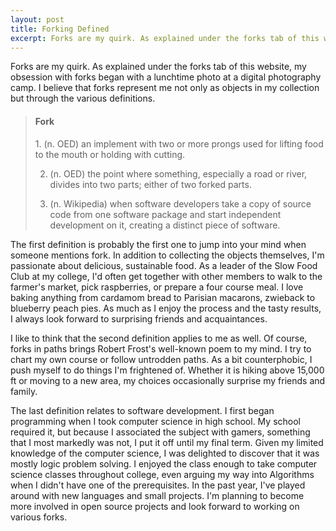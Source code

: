 ```yaml
---
layout: post
title: Forking Defined
excerpt: Forks are my quirk. As explained under the forks tab of this website, my obsession with forks began with a lunchtime photo at a digital photography  camp. I believe that forks represent me not only as objects in my collection but through the various definitions.
---
```


Forks are my quirk. As explained under the forks tab of this website,
my obsession with forks began with a lunchtime photo at a digital photography 
camp. I believe that forks represent me not only as objects in my collection 
but through the various definitions.

<blockquote>
<h4>Fork</h4>
1. (n. OED) an implement with two or more prongs used for lifting food to the mouth
or holding with cutting.<br>

2. (n. OED) the point where something, especially a road or river, divides
into two parts; either of two forked parts.<br>

3. (n. Wikipedia) when software developers take a copy of source code 
from one software package and start independent development on it, creating 
a distinct piece of software.
</blockquote>

The first definition is probably the first one to jump into your mind when someone
mentions fork. In addition to collecting the objects themselves, I'm passionate
about delicious, sustainable food. As a leader of the Slow Food Club at my
college, I'd often get together with other members to walk to the farmer's market,
pick raspberries, or prepare a four course meal. I love baking anything from
cardamom bread to Parisian macarons, zwieback to blueberry peach pies. As much as
I enjoy the process and the tasty results, I always look forward to surprising friends
and acquaintances.

I like to think that the second definition applies to me as well. Of course,
forks in paths brings Robert Frost's well-known poem to my mind. I try to chart my own
course or follow untrodden paths.
As a bit counterphobic, I push myself to do things I'm frightened of. Whether it is
hiking above 15,000 ft or moving to a new area, my choices occasionally surprise my
friends and family.

The last definition relates to software development. I first began programming when
I took computer science in high school. My school required it, but because I associated
the subject with gamers, something that I most markedly was not, I put it off until 
my final term. Given my limited knowledge of the computer science, I was delighted
to discover that it was mostly logic problem solving. I enjoyed the class enough to 
take computer science classes throughout college, even arguing my way into Algorithms
when I didn't have one of the prerequisites. In the past year, I've played around with
new languages and small projects. I'm planning to become more involved in open source 
projects and look forward to working on various forks.